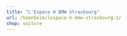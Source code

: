 ```yaml
---
title: "L'Espace H BMW Strasbourg"
url: /hoenheim/lespace-h-bmw-strasbourg-2/
shop: voiture
---
```

